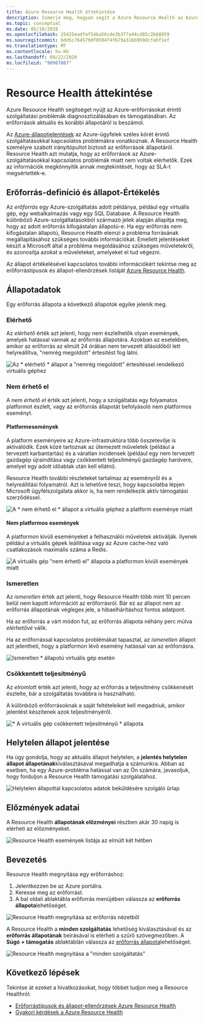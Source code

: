 ```yaml
---
title: Azure Resource Health áttekintése
description: Ismerje meg, hogyan segít a Azure Resource Health az Azure-erőforrásokat érintő szolgáltatási problémák diagnosztizálásában és támogatásában.
ms.topic: conceptual
ms.date: 05/10/2019
ms.openlocfilehash: 25425eadfaf54ba56cde3b377a44cd85c2b68959
ms.sourcegitcommit: bdd5c76457b0f0504f4f679a316b959dcfabf1ef
ms.translationtype: MT
ms.contentlocale: hu-HU
ms.lasthandoff: 09/22/2020
ms.locfileid: "90967867"
---
```

# <a name="resource-health-overview"></a>Resource Health áttekintése
 
Azure Resource Health segítséget nyújt az Azure-erőforrásokat érintő szolgáltatási problémák diagnosztizálásában és támogatásában. Az erőforrások aktuális és korábbi állapotáról is beszámol.

Az [Azure-állapotjelentések](https://status.azure.com) az Azure-ügyfelek széles körét érintő szolgáltatásokkal kapcsolatos problémákra vonatkoznak. A Resource Health személyre szabott irányítópultot biztosít az erőforrások állapotáról. Resource Health azt mutatja, hogy az erőforrások az Azure-szolgáltatásokkal kapcsolatos problémák miatt nem voltak elérhetők. Ezek az információk megkönnyítik annak megtekintését, hogy az SLA-t megsértették-e.

## <a name="resource-definition-and-health-assessment"></a>Erőforrás-definíció és állapot-Értékelés

Az *erőforrás* egy Azure-szolgáltatás adott példánya, például egy virtuális gép, egy webalkalmazás vagy egy SQL Database. A Resource Health különböző Azure-szolgáltatásokból származó jelek alapján állapítja meg, hogy az adott erőforrás kifogástalan állapotú-e. Ha egy erőforrás nem kifogástalan állapotú, Resource Health elemzi a probléma forrásának megállapításához szükséges további információkat. Emellett jelentéseket készít a Microsoft által a probléma megoldásához szükséges műveletekről, és azonosítja azokat a műveleteket, amelyeket el tud végezni.

Az állapot értékelésével kapcsolatos további információkért tekintse meg az erőforrástípusok és állapot-ellenőrzések listáját [Azure Resource Health](resource-health-checks-resource-types.md).

## <a name="health-status"></a>Állapotadatok

Egy erőforrás állapota a következő állapotok egyike jelenik meg.

### <a name="available"></a>Elérhető

Az *elérhető* érték azt jelenti, hogy nem észlelhetők olyan események, amelyek hatással vannak az erőforrás állapotára. Azokban az esetekben, amikor az erőforrás az elmúlt 24 órában nem tervezett állásidőből lett helyreállítva, "nemrég megoldott" értesítést fog látni.

![Az * elérhető * állapot a "nemrég megoldott" értesítéssel rendelkező virtuális géphez](./media/resource-health-overview/Available.png)

### <a name="unavailable"></a>Nem érhető el

A nem *érhető el* érték azt jelenti, hogy a szolgáltatás egy folyamatos platformot észlelt, vagy az erőforrás állapotát befolyásoló nem platformos eseményt.

#### <a name="platform-events"></a>Platformesemények

A platform eseményeire az Azure-infrastruktúra több összetevője is aktiválódik. Ezek közé tartoznak az ütemezett műveletek (például a tervezett karbantartás) és a váratlan incidensek (például egy nem tervezett gazdagép újraindítása vagy csökkentett teljesítményű gazdagép hardvere, amelyet egy adott időablak után kell ellátni).

Resource Health további részleteket tartalmaz az eseményről és a helyreállítási folyamatról. Azt is lehetővé teszi, hogy kapcsolatba lépjen Microsoft ügyfélszolgálata akkor is, ha nem rendelkezik aktív támogatási szerződéssel.

![A * nem érhető el * állapot a virtuális géphez a platform eseménye miatt](./media/resource-health-overview/Unavailable.png)

#### <a name="non-platform-events"></a>Nem platformos események

A platformon kívüli eseményeket a felhasználói műveletek aktiválják. Ilyenek például a virtuális gépek leállítása vagy az Azure cache-hez való csatlakozások maximális száma a Redis.

![A virtuális gép "nem érhető el" állapota a platformon kívüli események miatt](./media/resource-health-overview/Unavailable_NonPlatform.png)

### <a name="unknown"></a>Ismeretlen

Az *ismeretlen* érték azt jelenti, hogy Resource Health több mint 10 percen belül nem kapott információt az erőforrásról. Bár ez az állapot nem az erőforrás állapotának végleges jele, a hibaelhárításhoz fontos adatpont.

Ha az erőforrás a várt módon fut, az erőforrás állapota néhány perc múlva *elérhetővé* válik.

Ha az erőforrással kapcsolatos problémákat tapasztal, az *ismeretlen* állapot azt jelentheti, hogy a platformon lévő esemény hatással van az erőforrásra.

![Ismeretlen * állapotú virtuális gép esetén](./media/resource-health-overview/Unknown.png)

### <a name="degraded"></a>Csökkentett teljesítményű

Az *elromlott* érték azt jelenti, hogy az erőforrás a teljesítmény csökkenését észlelte, bár a szolgáltatás továbbra is használható.

A különböző erőforrásoknak a saját feltételeiket kell megadniuk, amikor jelentést készítenek azok teljesítményéről.

![* A virtuális gép csökkentett teljesítményű * állapota](./media/resource-health-overview/degraded.png)

## <a name="reporting-an-incorrect-status"></a>Helytelen állapot jelentése

Ha úgy gondolja, hogy az aktuális állapot helytelen, a **jelentés helytelen állapot állapotának**kiválasztásával megadhatja a számunkra. Abban az esetben, ha egy Azure-probléma hatással van az Ön számára, javasoljuk, hogy forduljon a Resource Health támogatási szolgálatához.

![Helytelen állapottal kapcsolatos adatok beküldésére szolgáló űrlap](./media/resource-health-overview/incorrect-status.png)

## <a name="history-information"></a>Előzmények adatai

A Resource Health **állapotának előzményei** részben akár 30 napig is elérheti az előzményeket.

![Resource Health események listája az elmúlt két hétben](./media/resource-health-overview/history-blade.png)

## <a name="get-started"></a>Bevezetés

Resource Health megnyitása egy erőforráshoz:

1. Jelentkezzen be az Azure portálra.
2. Keresse meg az erőforrást.
3. A bal oldali ablaktábla erőforrás menüjében válassza az **erőforrás állapota**lehetőséget.

![Resource Health megnyitása az erőforrás nézetből](./media/resource-health-overview/from-resource-blade.png)

A Resource Health a **minden szolgáltatás** lehetőség kiválasztásával és az **erőforrás állapotának** beírásával is elérheti a szűrő szövegmezőben. A **Súgó + támogatás** ablaktáblán válassza az [erőforrás állapota](https://ms.portal.azure.com/#blade/Microsoft_Azure_Monitoring/AzureMonitoringBrowseBlade/resourceHealth)lehetőséget.

![Resource Health megnyitása a "minden szolgáltatás"](./media/resource-health-overview/FromOtherServices.png)

## <a name="next-steps"></a>Következő lépések

Tekintse át ezeket a hivatkozásokat, hogy többet tudjon meg a Resource Healthról:
-  [Erőforrástípusok és állapot-ellenőrzések Azure Resource Health](resource-health-checks-resource-types.md)
-  [Gyakori kérdések a Azure Resource Health](resource-health-faq.md)
